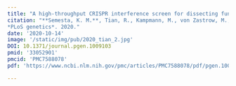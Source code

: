 ```yaml
---
title: "A high-throughput CRISPR interference screen for dissecting functional regulators of GPCR/cAMP signaling."
citation: "**Semesta, K. M.**, Tian, R., Kampmann, M., von Zastrow, M., & Tsvetanova, N. G.
*PLoS genetics*. 2020."
date: '2020-10-14'
image: '/static/img/pub/2020_tian_2.jpg'
DOI: 10.1371/journal.pgen.1009103
pmid: '33052901'
pmcid: 'PMC7588078'
pdf: 'https://www.ncbi.nlm.nih.gov/pmc/articles/PMC7588078/pdf/pgen.1009103.pdf'

---
```


